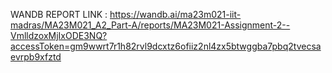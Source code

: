 WANDB REPORT LINK :
https://wandb.ai/ma23m021-iit-madras/MA23M021_A2_Part-A/reports/MA23M021-Assignment-2--VmlldzoxMjIxODE3NQ?accessToken=gm9wwrt7r1h82rvl9dcxtz6ofiiz2nl4zx5btwggba7pbq2tvecsaevrpb9xfztd
